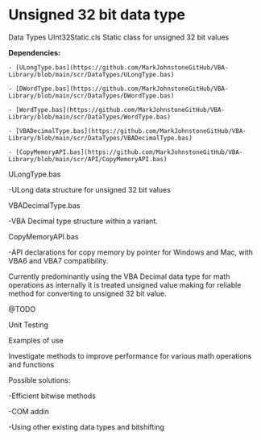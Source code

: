 # Unsigned 32 bit data type

Data Types
UInt32Static.cls Static class for unsigned 32 bit values

  **Dependencies:**
  
    - [ULongType.bas](https://github.com/MarkJohnstoneGitHub/VBA-Library/blob/main/scr/DataTypes/ULongType.bas)
    
    - [DWordType.bas](https://github.com/MarkJohnstoneGitHub/VBA-Library/blob/main/scr/DataTypes/DWordType.bas)
    
    - [WordType.bas](https://github.com/MarkJohnstoneGitHub/VBA-Library/blob/main/scr/DataTypes/WordType.bas)    
    
    - [VBADecimalType.bas](https://github.com/MarkJohnstoneGitHub/VBA-Library/blob/main/scr/DataTypes/VBADecimalType.bas)
    
    - [CopyMemoryAPI.bas](https://github.com/MarkJohnstoneGitHub/VBA-Library/blob/main/scr/API/CopyMemoryAPI.bas)    

ULongType.bas

-ULong data structure for unsigned 32 bit values	

VBADecimalType.bas

-VBA Decimal type structure within a variant.

CopyMemoryAPI.bas

-API declarations for copy memory by pointer for Windows and Mac, with VBA6 and VBA7 compatibility.


Currently predominantly using the VBA Decimal data type for math operations as internally it is treated unsigned value making for reliable method for converting to unsigned 32 bit value.

@TODO

Unit Testing

Examples of use

Investigate methods to improve performance for various math operations and functions

Possible solutions:

-Efficient bitwise methods

-COM addin

-Using other existing data types and bitshifting

